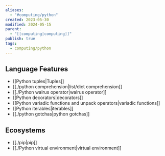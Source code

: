 ```yaml
---
aliases:
  - "#computing/python"
created: 2023-05-30
modified: 2024-05-15
parent:
  - "[[computing|computing]]"
publish: true
tags:
  - computing/python
---
```

## Language Features
- [[Python tuples|Tuples]]
- [[./python comprehension|list/dict comprehension]]
- [[./Python walrus operator|walrus operator]]
- [[Python decorators|decorators]]
- [[Python variadic functions and unpack operators|variadic functions]]
- [[Python iterables|iterables]]
- [[./python gotchas|python gotchas]]

## Ecosystems
- [[./pip|pip]]
- [[./Python virtual environment|virtual environment]]